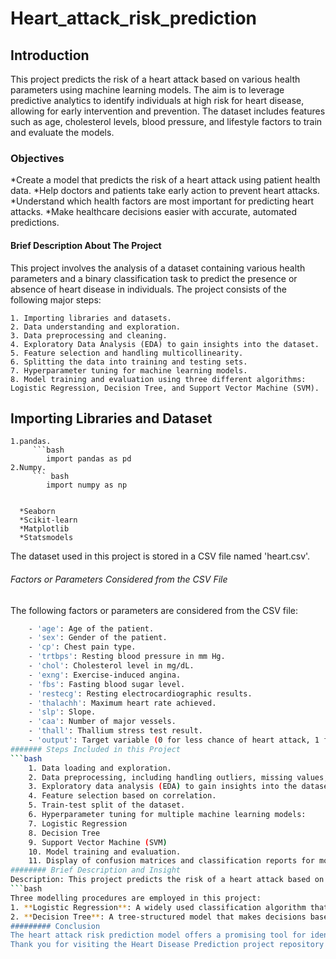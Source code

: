 # Heart_attack_risk_prediction
## Introduction
This project predicts the risk of a heart attack based on various health parameters using machine learning models. The aim is to leverage predictive analytics to identify individuals at high risk for heart disease, allowing for early intervention and prevention. The dataset includes features such as age, cholesterol levels, blood pressure, and lifestyle factors to train and evaluate the models.
### Objectives
*Create a model that predicts the risk of a heart attack using patient health data.
*Help doctors and patients take early action to prevent heart attacks.
*Understand which health factors are most important for predicting heart attacks.
*Make healthcare decisions easier with accurate, automated predictions.
#### Brief Description About The Project
This project involves the analysis of a dataset containing various health parameters and a binary classification task to predict the presence or absence of heart disease in individuals. The project consists of the following major steps:

    1. Importing libraries and datasets.
    2. Data understanding and exploration.
    3. Data preprocessing and cleaning.
    4. Exploratory Data Analysis (EDA) to gain insights into the dataset.
    5. Feature selection and handling multicollinearity.
    6. Splitting the data into training and testing sets.
    7. Hyperparameter tuning for machine learning models.
    8. Model training and evaluation using three different algorithms: Logistic Regression, Decision Tree, and Support Vector Machine (SVM).
## Importing Libraries and Dataset
    1.pandas.
         ```bash 
            import pandas as pd
    2.Numpy.
         ``` bash
            import numpy as np
 
  
      *Seaborn
      *Scikit-learn
      *Matplotlib
      *Statsmodels
The dataset used in this project is stored in a CSV file named 'heart.csv'.
###### Factors or Parameters Considered from the CSV File
The following factors or parameters are considered from the CSV file:
```bash
    - 'age': Age of the patient.
    - 'sex': Gender of the patient.
    - 'cp': Chest pain type.
    - 'trtbps': Resting blood pressure in mm Hg.
    - 'chol': Cholesterol level in mg/dL.
    - 'exng': Exercise-induced angina.
    - 'fbs': Fasting blood sugar level.
    - 'restecg': Resting electrocardiographic results.
    - 'thalachh': Maximum heart rate achieved.
    - 'slp': Slope.
    - 'caa': Number of major vessels.
    - 'thall': Thallium stress test result.
    - 'output': Target variable (0 for less chance of heart attack, 1 for more chance of heart attack).
####### Steps Included in this Project
```bash
    1. Data loading and exploration.
    2. Data preprocessing, including handling outliers, missing values, and duplicates.
    3. Exploratory data analysis (EDA) to gain insights into the dataset.
    4. Feature selection based on correlation.
    5. Train-test split of the dataset.
    6. Hyperparameter tuning for multiple machine learning models:
    7. Logistic Regression
    8. Decision Tree
    9. Support Vector Machine (SVM)
    10. Model training and evaluation.
    11. Display of confusion matrices and classification reports for model performance.
######## Brief Description and Insight
Description: This project predicts the risk of a heart attack based on patient data such as cholesterol levels, blood pressure, and age. Machine learning algorithms analyze patterns in the data to provide predictions. Insight: Health-related machine learning models can have a profound impact by providing early warning signs and assisting healthcare professionals in diagnosing potential risks. This project could use logistic regression, decision trees, or neural networks to predict cardiovascular risks.
```bash
Three modelling procedures are employed in this project:
1. **Logistic Regression**: A widely used classification algorithm that estimates the probability of a binary outcome. Logistic Regression is used to predict the likelihood of heart disease. The model is trained with hyperparameters optimized through grid search.
2. **Decision Tree**: A tree-structured model that makes decisions based on the input features. A Decision Tree model is employed for heart disease prediction. The model's hyperparameters are fine-tuned for optimal performance.
######### Conclusion
The heart attack risk prediction model offers a promising tool for identifying individuals at higher risk of heart disease, enabling early interventions. With accurate predictions, it can significantly aid healthcare providers in preventive care, ultimately reducing mortality rates. Further refinement of the model through feature selection, more comprehensive datasets, and real-time integration into healthcare systems could enhance its clinical applicability and impact.
Thank you for visiting the Heart Disease Prediction project repository! Feel free to drop a star if you like it.
